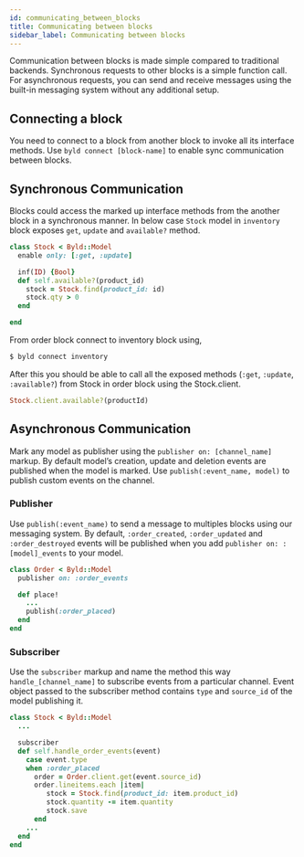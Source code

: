 ```yaml
---
id: communicating_between_blocks
title: Communicating between blocks
sidebar_label: Communicating between blocks
---
```

Communication between blocks is made simple compared to traditional backends. Synchronous requests to other blocks is a simple function call. For asynchronous requests, you can send and receive messages using the built-in messaging system without any additional setup.

## Connecting a block

You need to connect to a block from another block to invoke all its interface methods. Use `byld connect [block-name]` to enable sync communication between blocks.


## Synchronous Communication

Blocks could access the marked up interface methods from the another block in
a synchronous manner. In below case `Stock` model in `inventory` block exposes
`get`, `update` and `available?` method.

```ruby
class Stock < Byld::Model
  enable only: [:get, :update]

  inf(ID) {Bool}
  def self.available?(product_id)
    stock = Stock.find(product_id: id)
    stock.qty > 0
  end

end
```

From order block connect to inventory block using,

```sh
$ byld connect inventory
```

After this you should be able to call all the exposed methods (`:get`, `:update`, `:available?`) from Stock in order block using the Stock.client.

```ruby
Stock.client.available?(productId)
```

## Asynchronous Communication

Mark any model as publisher using the `publisher on: [channel_name]` markup.
By default model’s creation, update and deletion events are published when the
model is marked. Use `publish(:event_name, model)`  to publish custom events
on the channel.

### Publisher

Use `publish(:event_name)` to send a message to multiples blocks using our
messaging system. By default, `:order_created`, `:order_updated` and
`:order_destroyed` events will be published when you add `publisher on: :[model]_events` to your model.

```ruby
class Order < Byld::Model
  publisher on: :order_events

  def place!
    ...
    publish(:order_placed)
  end
end
```
### Subscriber

Use the `subscriber` markup and name the method this way `handle_[channel_name]`
to subscribe events from a particular channel. Event object passed to the
subscriber method contains `type` and `source_id` of the model publishing it.

```ruby
class Stock < Byld::Model
  ...

  subscriber
  def self.handle_order_events(event)
    case event.type
    when :order_placed
      order = Order.client.get(event.source_id)
      order.lineitems.each |item|
         stock = Stock.find(product_id: item.product_id)
         stock.quantity -= item.quantity
         stock.save
      end
    ...
  end
end
```

